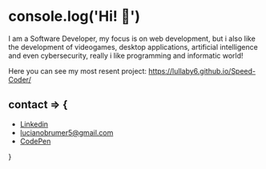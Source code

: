 # console.log('Hi! :wave:')

I am a Software Developer, my focus is on web development, but i also like the development of videogames, desktop applications, artificial intelligence and even cybersecurity, really i like programming and informatic world!

Here you can see my most resent project: https://lullaby6.github.io/Speed-Coder/

## contact => {
  - [Linkedin](https://www.linkedin.com/in/luciano-brumer/)
  - lucianobrumer5@gmail.com
  - [CodePen](https://codepen.io/lucianobrumer)
  
}
